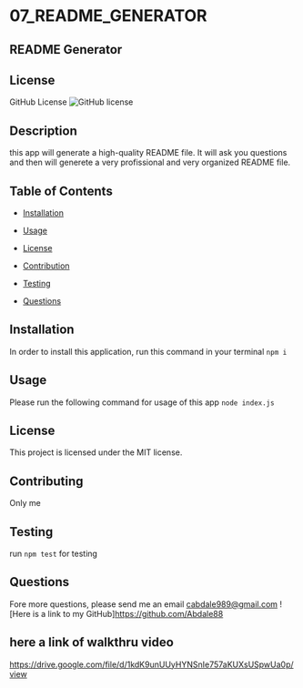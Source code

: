 # 07_README_GENERATOR


## README Generator

## License
   GitHub License ![GitHub license](https://img.shields.io/badge/license-MIT-coral.svg)
   
   
   
   
   
   
   


## Description
 this app will generate a high-quality README file. It will ask you questions and then will generete a very profissional and very organized README file.   
   
   ## Table of Contents

   * [Installation](#installation)

   * [Usage](#usage)

   * [License](#license)

   * [Contribution](#contributing)

   * [Testing](#testing)

   * [Questions](#questions)

## Installation
  In order to install this application, run this command in your terminal 	`npm i`

## Usage
 Please run the following command for usage of this app 	`node index.js`

## License
 This project is licensed under the MIT license.
 

## Contributing
 Only me

## Testing
 run `npm test` for testing


## Questions
Fore more questions, please send me an email
cabdale989@gmail.com
![Here is a link to my GitHub]https://github.com/Abdale88


## here a link of walkthru video 
https://drive.google.com/file/d/1kdK9unUUyHYNSnIe757aKUXsUSpwUa0p/view